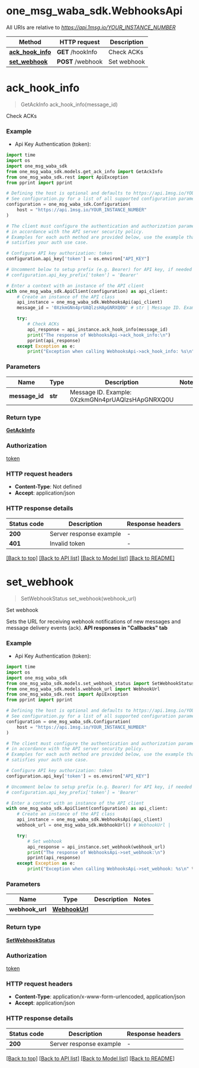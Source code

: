 # one_msg_waba_sdk.WebhooksApi

All URIs are relative to *https://api.1msg.io/YOUR_INSTANCE_NUMBER*

Method | HTTP request | Description
------------- | ------------- | -------------
[**ack_hook_info**](WebhooksApi.md#ack_hook_info) | **GET** /hookInfo | Check ACKs
[**set_webhook**](WebhooksApi.md#set_webhook) | **POST** /webhook | Set webhook


# **ack_hook_info**
> GetAckInfo ack_hook_info(message_id)

Check ACKs



### Example

* Api Key Authentication (token):
```python
import time
import os
import one_msg_waba_sdk
from one_msg_waba_sdk.models.get_ack_info import GetAckInfo
from one_msg_waba_sdk.rest import ApiException
from pprint import pprint

# Defining the host is optional and defaults to https://api.1msg.io/YOUR_INSTANCE_NUMBER
# See configuration.py for a list of all supported configuration parameters.
configuration = one_msg_waba_sdk.Configuration(
    host = "https://api.1msg.io/YOUR_INSTANCE_NUMBER"
)

# The client must configure the authentication and authorization parameters
# in accordance with the API server security policy.
# Examples for each auth method are provided below, use the example that
# satisfies your auth use case.

# Configure API key authorization: token
configuration.api_key['token'] = os.environ["API_KEY"]

# Uncomment below to setup prefix (e.g. Bearer) for API key, if needed
# configuration.api_key_prefix['token'] = 'Bearer'

# Enter a context with an instance of the API client
with one_msg_waba_sdk.ApiClient(configuration) as api_client:
    # Create an instance of the API class
    api_instance = one_msg_waba_sdk.WebhooksApi(api_client)
    message_id = '0XzkmGNn4prUAQlzsHApGNRXQ0U' # str | Message ID. Example: 0XzkmGNn4prUAQlzsHApGNRXQ0U

    try:
        # Check ACKs
        api_response = api_instance.ack_hook_info(message_id)
        print("The response of WebhooksApi->ack_hook_info:\n")
        pprint(api_response)
    except Exception as e:
        print("Exception when calling WebhooksApi->ack_hook_info: %s\n" % e)
```



### Parameters

Name | Type | Description  | Notes
------------- | ------------- | ------------- | -------------
 **message_id** | **str**| Message ID. Example: 0XzkmGNn4prUAQlzsHApGNRXQ0U | 

### Return type

[**GetAckInfo**](GetAckInfo.md)

### Authorization

[token](../README.md#token)

### HTTP request headers

 - **Content-Type**: Not defined
 - **Accept**: application/json

### HTTP response details
| Status code | Description | Response headers |
|-------------|-------------|------------------|
**200** | Server response example |  -  |
**401** | Invalid token |  -  |

[[Back to top]](#) [[Back to API list]](../README.md#documentation-for-api-endpoints) [[Back to Model list]](../README.md#documentation-for-models) [[Back to README]](../README.md)

# **set_webhook**
> SetWebhookStatus set_webhook(webhook_url)

Set webhook

Sets the URL for receiving webhook notifications of new messages and message delivery events (ack).  **API responses in \"Callbacks\" tab**

### Example

* Api Key Authentication (token):
```python
import time
import os
import one_msg_waba_sdk
from one_msg_waba_sdk.models.set_webhook_status import SetWebhookStatus
from one_msg_waba_sdk.models.webhook_url import WebhookUrl
from one_msg_waba_sdk.rest import ApiException
from pprint import pprint

# Defining the host is optional and defaults to https://api.1msg.io/YOUR_INSTANCE_NUMBER
# See configuration.py for a list of all supported configuration parameters.
configuration = one_msg_waba_sdk.Configuration(
    host = "https://api.1msg.io/YOUR_INSTANCE_NUMBER"
)

# The client must configure the authentication and authorization parameters
# in accordance with the API server security policy.
# Examples for each auth method are provided below, use the example that
# satisfies your auth use case.

# Configure API key authorization: token
configuration.api_key['token'] = os.environ["API_KEY"]

# Uncomment below to setup prefix (e.g. Bearer) for API key, if needed
# configuration.api_key_prefix['token'] = 'Bearer'

# Enter a context with an instance of the API client
with one_msg_waba_sdk.ApiClient(configuration) as api_client:
    # Create an instance of the API class
    api_instance = one_msg_waba_sdk.WebhooksApi(api_client)
    webhook_url = one_msg_waba_sdk.WebhookUrl() # WebhookUrl | 

    try:
        # Set webhook
        api_response = api_instance.set_webhook(webhook_url)
        print("The response of WebhooksApi->set_webhook:\n")
        pprint(api_response)
    except Exception as e:
        print("Exception when calling WebhooksApi->set_webhook: %s\n" % e)
```



### Parameters

Name | Type | Description  | Notes
------------- | ------------- | ------------- | -------------
 **webhook_url** | [**WebhookUrl**](WebhookUrl.md)|  | 

### Return type

[**SetWebhookStatus**](SetWebhookStatus.md)

### Authorization

[token](../README.md#token)

### HTTP request headers

 - **Content-Type**: application/x-www-form-urlencoded, application/json
 - **Accept**: application/json

### HTTP response details
| Status code | Description | Response headers |
|-------------|-------------|------------------|
**200** | Server response example |  -  |

[[Back to top]](#) [[Back to API list]](../README.md#documentation-for-api-endpoints) [[Back to Model list]](../README.md#documentation-for-models) [[Back to README]](../README.md)

